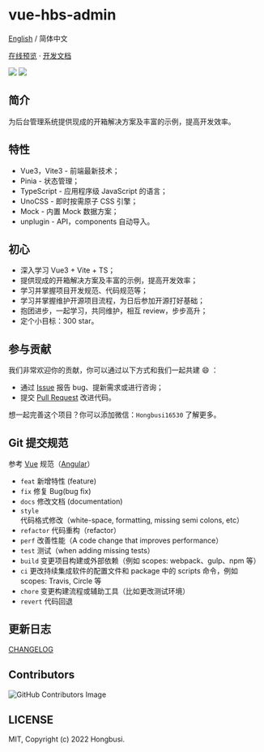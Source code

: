 # vue-hbs-admin

[English](./README.md) / 简体中文

[在线预览](https://vue-hbs-admin.netlify.app) · [开发文档](https://vue-hbs-admin-docs.netlify.app)

<a href="https://github.com/vitejs/awesome-vite"><img src="https://img.shields.io/badge/awesome-vite-blueviolet?style=for-the-badge&logo=vite" /></a> <a href="https://github.com/developer-plus"><img src="https://img.shields.io/badge/developer-plus-9cf?style=for-the-badge" /></a>

## 简介

为后台管理系统提供现成的开箱解决方案及丰富的示例，提高开发效率。

## 特性

- Vue3，Vite3 - 前端最新技术；
- Pinia - 状态管理；
- TypeScript - 应用程序级 JavaScript 的语言；
- UnoCSS - 即时按需原子 CSS 引擎；
- Mock - 内置 Mock 数据方案；
- unplugin - API，components 自动导入。

## 初心

- 深入学习 Vue3 + Vite + TS；
- 提供现成的开箱解决方案及丰富的示例，提高开发效率；
- 学习并掌握项目开发规范、代码规范等；
- 学习并掌握维护开源项目流程，为日后参加开源打好基础；
- 抱团进步，一起学习，共同维护，相互 review，步步高升；
- 定个小目标：300 star。

## 参与贡献

我们非常欢迎你的贡献，你可以通过以下方式和我们一起共建 😄 ：

- 通过 [Issue](https://github.com/Hongbusi/vue-hbs-admin/issues) 报告 bug、提新需求或进行咨询；
- 提交 [Pull Request](https://github.com/Hongbusi/vue-hbs-admin/pulls) 改进代码。

想一起完善这个项目？你可以添加微信：`Hongbusi16530` 了解更多。

## Git 提交规范

参考 [Vue](https://github.com/vuejs/vue/blob/dev/.github/COMMIT_CONVENTION.md) 规范（[Angular](https://github.com/conventional-changelog/conventional-changelog/tree/master/packages/conventional-changelog-angular)）

- `feat` 新增特性 (feature)
- `fix` 修复 Bug(bug fix)
- `docs` 修改文档 (documentation)
- `style` 代码格式修改（white-space, formatting, missing semi colons, etc）
- `refactor` 代码重构（refactor）
- `perf` 改善性能（A code change that improves performance）
- `test` 测试（when adding missing tests）
- `build` 变更项目构建或外部依赖（例如 scopes: webpack、gulp、npm 等）
- `ci` 更改持续集成软件的配置文件和 package 中的 scripts 命令，例如 scopes: Travis, Circle 等
- `chore` 变更构建流程或辅助工具（比如更改测试环境）
- `revert` 代码回退

## 更新日志

[CHANGELOG](./CHANGELOG.md)

## Contributors

![GitHub Contributors Image](https://contrib.rocks/image?repo=developer-plus/vue-hbs-admin)

## LICENSE

MIT, Copyright (c) 2022 Hongbusi.
